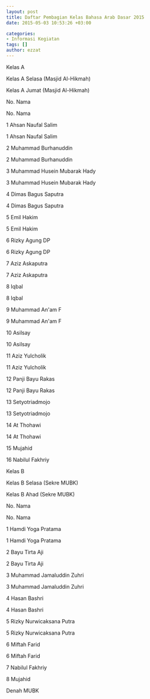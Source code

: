 ```yaml
---
layout: post
title: Daftar Pembagian Kelas Bahasa Arab Dasar 2015
date: 2015-05-03 10:53:26 +03:00

categories:
- Informasi Kegiatan
tags: []
author: ezzat
---
```

Kelas A



Kelas A Selasa (Masjid Al-Hikmah)

Kelas A Jumat (Masjid Al-Hikmah)


No.
Nama

No.
Nama


1
Ahsan Naufal Salim

1
Ahsan Naufal Salim


2
Muhammad Burhanuddin

2
Muhammad Burhanuddin


3
Muhammad Husein Mubarak Hady

3
Muhammad Husein Mubarak Hady


4
Dimas Bagus Saputra

4
Dimas Bagus Saputra


5
Emil Hakim

5
Emil Hakim


6
Rizky Agung DP

6
Rizky Agung DP


7
Aziz Askaputra

7
Aziz Askaputra


8
Iqbal

8
Iqbal


9
Muhammad An'am F

9
Muhammad An'am F


10
Asilsay

10
Asilsay


11
Aziz Yulcholik

11
Aziz Yulcholik


12
Panji Bayu Rakas

12
Panji Bayu Rakas


13
Setyotriadmojo

13
Setyotriadmojo


14
At Thohawi

14
At Thohawi


15
Mujahid





16
Nabilul Fakhriy






Kelas B



Kelas B Selasa (Sekre MUBK)

Kelas B Ahad (Sekre MUBK)


No.
Nama

No.
Nama


1
Hamdi Yoga Pratama

1
Hamdi Yoga Pratama


2
Bayu Tirta Aji

2
Bayu Tirta Aji


3
Muhammad Jamaluddin Zuhri

3
Muhammad Jamaluddin Zuhri


4
Hasan Bashri

4
Hasan Bashri


5
Rizky Nurwicaksana Putra

5
Rizky Nurwicaksana Putra


6
Miftah Farid

6
Miftah Farid





7
Nabilul Fakhriy





8
Mujahid



Denah MUBK

